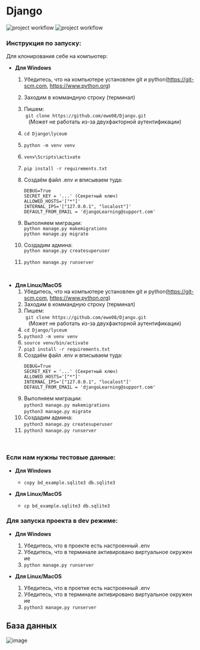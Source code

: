 # Django
![project workflow](https://github.com/ewe08/Django/actions/workflows/python-package.yml/badge.svg)
![project workflow](https://github.com/ewe08/Django/actions/workflows/django.yml/badge.svg)

### Инструкция по запуску:
Для клонирования себе на компьютер:

- **Для Windows**
    1. Убедитесь, что на компьютере установлен git и python(https://git-scm.com, https://www.python.org)
    2. Заходим в коммандную строку (терминал) 
    3. Пишем: </br> ```git clone https://github.com/ewe08/Django.git``` </br>
    (Может не работать из-за двухфакторной аутентификации) 
    4. ```cd Django\lyceum``` 
    5. ```python -m venv venv``` 
    6. ```venv\Scripts\activate```
    7. ```pip install -r requirements.txt```
    8. Создаём файл .env и вписываем туда:
        ```
        DEBUG=True 
        SECRET_KEY = '...' (Секретный ключ) 
        ALLOWED_HOSTS='["*"]' 
        INTERNAL_IPS='["127.0.0.1", "localost"]' 
        DEFAULT_FROM_EMAIL = 'djangoLearning@support.com'
        ```
    9. Выполняем миграции:<br> 
    ```python manage.py makemigrations```</br>
    ```python manage.py migrate```
    
    10. Создадим админа: </br> ```python manage.py createsuperuser```   
    11. ```python manage.py runserver```
</br> 

- **Для Linux/MacOS**
    1. Убедитесь, что на компьютере установлен git и python(https://git-scm.com, https://www.python.org)
    2. Заходим в коммандную строку (терминал) 
    3. Пишем: </br> ```git clone https://github.com/ewe08/Django.git``` </br>
    (Может не работать из-за двухфакторной аутентификации) 
    4. ```cd Django/lyceum``` 
    5. ```python3 -m venv venv``` 
    6. ```source venv/bin/activate```
    7. ```pip3 install -r requirements.txt```
    8. Создаём файл .env и вписываем туда:
        ```
        DEBUG=True 
        SECRET_KEY = '...' (Секретный ключ) 
        ALLOWED_HOSTS='["*"]' 
        INTERNAL_IPS='["127.0.0.1", "localost"]' 
        DEFAULT_FROM_EMAIL = 'djangoLearning@support.com'
        ```
    9. Выполняем миграции:<br> 
    ```python3 manage.py makemigrations```</br>
    ```python3 manage.py migrate```
    10. Создадим админа: </br> ```python3 manage.py createsuperuser```   
    11. ```python3 manage.py runserver```
</br>

### Если нам нужны тестовые данные:
- **Для Windows**
    * ```copy bd_example.sqlite3 db.sqlite3```

- **Для Linux/MacOS**
    * ```cp bd_example.sqlite3 db.sqlite3```

### Для запуска проекта в dev режиме:
- **Для Windows**
    1. Убедитесь, что в проекте есть настроенный .env
    2. Убедитесь, что в терминале активировано виртуальное окружение 
    3. ```python manage.py runserver```

- **Для Linux/MacOS**
    1. Убедитесь, что в проетке есть настроенный .env
    2. Убедитесь, что в терминале активировано виртуальное окружение 
    3. ```python3 manage.py runserver```
## База данных
![image](https://user-images.githubusercontent.com/56339316/205954000-bc97df3d-e392-410b-93bd-12cbf8e0387a.png)
